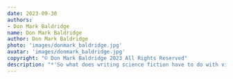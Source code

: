 ```yaml
---
date: 2023-09-30
authors:
- Don Mark Baldridge
name: Don Mark Baldridge
author: Don Mark Baldridge
photo: 'images/donmark_baldridge.jpg'
avatar: 'images/donmark_baldridge.jpg'
copyright: "© Don Mark Baldridge 2023 All Rights Reserved"
description: "*'So what does writing science fiction have to do with video game development?'* ***Don Mark Baldridge*** *grew up in the American Southwest, where the core of* Border Patrol *unfolds. He's developing a video game based on this story. Xeet him, while it lasts,* [@DonMarkMaker](https://twitter.com/DonMarkMaker)."
---
```

